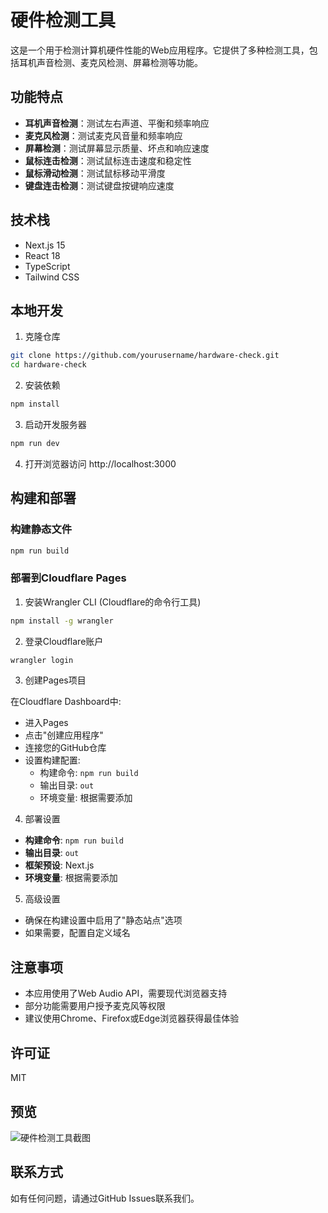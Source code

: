 # 硬件检测工具

这是一个用于检测计算机硬件性能的Web应用程序。它提供了多种检测工具，包括耳机声音检测、麦克风检测、屏幕检测等功能。

## 功能特点

- **耳机声音检测**：测试左右声道、平衡和频率响应
- **麦克风检测**：测试麦克风音量和频率响应
- **屏幕检测**：测试屏幕显示质量、坏点和响应速度
- **鼠标连击检测**：测试鼠标连击速度和稳定性
- **鼠标滑动检测**：测试鼠标移动平滑度
- **键盘连击检测**：测试键盘按键响应速度

## 技术栈

- Next.js 15
- React 18
- TypeScript
- Tailwind CSS

## 本地开发

1. 克隆仓库

```bash
git clone https://github.com/yourusername/hardware-check.git
cd hardware-check
```

2. 安装依赖

```bash
npm install
```

3. 启动开发服务器

```bash
npm run dev
```

4. 打开浏览器访问 http://localhost:3000

## 构建和部署

### 构建静态文件

```bash
npm run build
```

### 部署到Cloudflare Pages

1. 安装Wrangler CLI (Cloudflare的命令行工具)

```bash
npm install -g wrangler
```

2. 登录Cloudflare账户

```bash
wrangler login
```

3. 创建Pages项目

在Cloudflare Dashboard中:
- 进入Pages
- 点击"创建应用程序"
- 连接您的GitHub仓库
- 设置构建配置:
  - 构建命令: `npm run build`
  - 输出目录: `out`
  - 环境变量: 根据需要添加

4. 部署设置

- **构建命令**: `npm run build`
- **输出目录**: `out`
- **框架预设**: Next.js
- **环境变量**: 根据需要添加

5. 高级设置

- 确保在构建设置中启用了"静态站点"选项
- 如果需要，配置自定义域名

## 注意事项

- 本应用使用了Web Audio API，需要现代浏览器支持
- 部分功能需要用户授予麦克风等权限
- 建议使用Chrome、Firefox或Edge浏览器获得最佳体验

## 许可证

MIT

## 预览

![硬件检测工具截图](screenshot.png)

## 联系方式

如有任何问题，请通过GitHub Issues联系我们。
